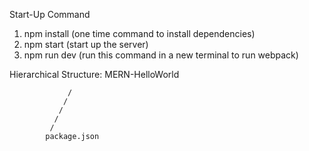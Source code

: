 Start-Up Command
1. npm install (one time command to install dependencies)
2. npm start (start up the server)
3. npm run dev (run this command in a new terminal to run webpack)

Hierarchical Structure:
                                 MERN-HelloWorld

			     /
			    /	
			   /
			  /
			 /		
		    package.json